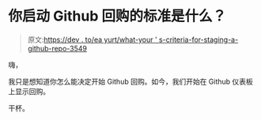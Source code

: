 # 你启动 Github 回购的标准是什么？

> 原文:[https://dev . to/ea yurt/what-your ' s-criteria-for-staging-a-github-repo-3549](https://dev.to/eayurt/what-are-your-criteria-for-staring-a-github-repo-3549)

嗨，

我只是想知道你怎么能决定开始 Github 回购。如今，我们开始在 Github 仪表板上显示回购。

干杯。